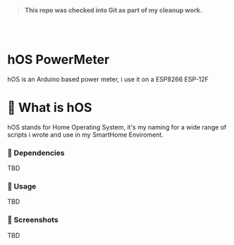 ><b>This repo was checked into Git as part of my cleanup work.</b>

<br>
<br>

# hOS PowerMeter
hOS is an Arduino based power meter, i use it on a ESP8266 ESP-12F 

# 🔹 What is hOS
hOS stands for Home Operating System, it's my naming for a wide range of scripts i wrote and use in my SmartHome Enviroment.

### 🔹 Dependencies
TBD

### 🔹 Usage
TBD

### 🔹 Screenshots
TBD

